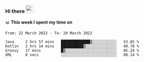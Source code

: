 ### Hi there <a href="https://www.gautamkrishnar.com/"><img src="https://media.giphy.com/media/hvRJCLFzcasrR4ia7z/giphy.gif" width="25px"></a>

📊 **This week I spent my time on**

<!--START_SECTION:waka-->

```text
From: 22 March 2022 - To: 29 March 2022

Java     2 hrs 57 mins   █████████████▒░░░░░░░░░░░   53.85 %
Kotlin   2 hrs 14 mins   ██████████▒░░░░░░░░░░░░░░   40.78 %
Groovy   17 mins         █▒░░░░░░░░░░░░░░░░░░░░░░░   05.24 %
XML      0 secs          ░░░░░░░░░░░░░░░░░░░░░░░░░   00.14 %
```

<!--END_SECTION:waka-->
